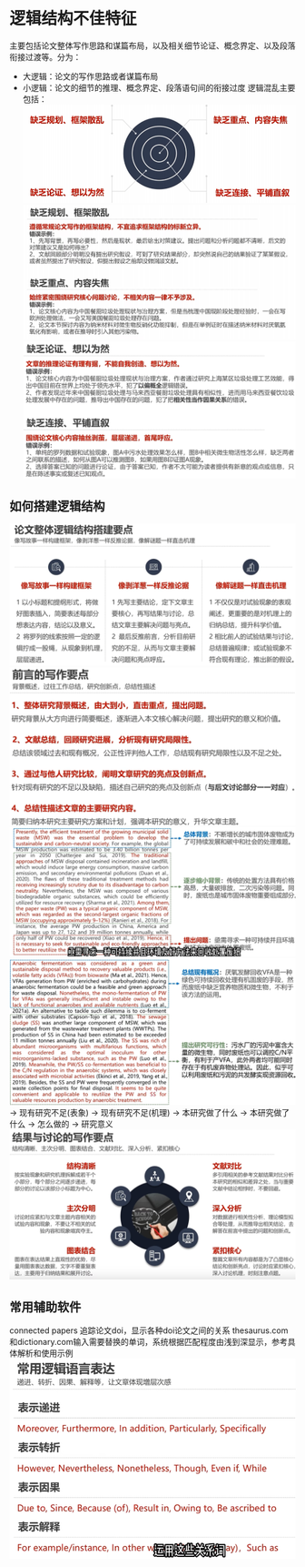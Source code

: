 # 逻辑结构不佳特征
主要包括论文整体写作思路和谋篇布局，以及相关细节论证、概念界定、以及段落衔接过渡等。分为：
- 大逻辑：论文的写作思路或者谋篇布局
- 小逻辑：论文的细节的推理、概念界定、段落语句间的衔接过度
逻辑混乱主要包括：
![输入图片说明](/imgs/2025-05-02/bHITbALBhyBcnj58.png)
![输入图片说明](/imgs/2025-05-02/J077cUb0PWNW1llS.png)
![输入图片说明](/imgs/2025-05-02/iSkEBpHGOGUWzdFf.png)

## 如何搭建逻辑结构
![输入图片说明](/imgs/2025-05-02/FeGit0Vnq7VtN1Hf.png)
![输入图片说明](/imgs/2025-05-02/WsLdn6XJS6W5NJL1.png)
![输入图片说明](/imgs/2025-05-02/5BGltnb0j2fLwRdh.png)
![输入图片说明](/imgs/2025-05-02/5jv2aD32l2mCE3wv.png)
-> 现有研究不足(表象) -> 现有研究不足(机理) -> 本研究做了什么 -> 本研究做了什么 -> 怎么做的 -> 研究意义 
![输入图片说明](/imgs/2025-05-02/Dbxh0EYy1AXviSIb.png)
## 常用辅助软件
connected papers 追踪论文doi，显示各种doi论文之间的关系
thesaurus.com和dictionary.com输入需要替换的单词，系统根据匹配程度由浅到深显示，参考具体解析和使用示例
![输入图片说明](/imgs/2025-05-02/oGZZ1o6t1pRXdgGH.png)

<!--stackedit_data:
eyJoaXN0b3J5IjpbLTEzNDQ5NDMwMzUsMTUzMzczMzExNV19
-->